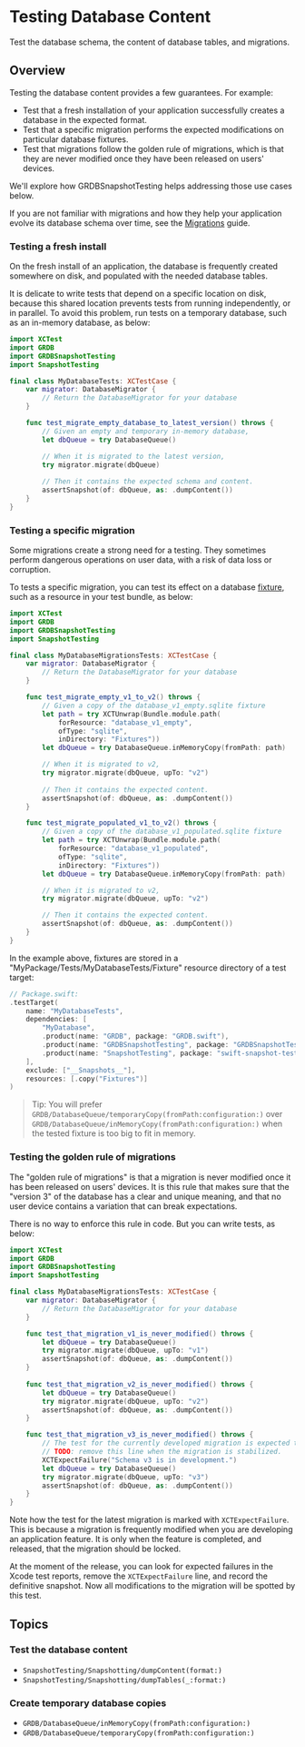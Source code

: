 # Testing Database Content

Test the database schema, the content of database tables, and migrations.

## Overview

Testing the database content provides a few guarantees. For example:

- Test that a fresh installation of your application successfully creates a database in the expected format.
- Test that a specific migration performs the expected modifications on particular database fixtures.
- Test that migrations follow the golden rule of migrations, which is that they are never modified once they have been released on users' devices.

We'll explore how GRDBSnapshotTesting helps addressing those use cases below.

If you are not familiar with migrations and how they help your application evolve its database schema over time, see the [Migrations] guide.

### Testing a fresh install

On the fresh install of an application, the database is frequently created somewhere on disk, and populated with the needed database tables.

It is delicate to write tests that depend on a specific location on disk, because this shared location prevents tests from running independently, or in parallel. To avoid this problem, run tests on a temporary database, such as an in-memory database, as below:       

```swift
import XCTest
import GRDB
import GRDBSnapshotTesting
import SnapshotTesting

final class MyDatabaseTests: XCTestCase {
    var migrator: DatabaseMigrator { 
        // Return the DatabaseMigrator for your database
    }

    func test_migrate_empty_database_to_latest_version() throws {
        // Given an empty and temporary in-memory database,
        let dbQueue = try DatabaseQueue()

        // When it is migrated to the latest version,
        try migrator.migrate(dbQueue)
        
        // Then it contains the expected schema and content.
        assertSnapshot(of: dbQueue, as: .dumpContent())
    }
}
```

### Testing a specific migration

Some migrations create a strong need for a testing. They sometimes perform dangerous operations on user data, with a risk of data loss or corruption.

To tests a specific migration, you can test its effect on a database [fixture](https://en.wikipedia.org/wiki/Test_fixture), such as a resource in your test bundle, as below:

```swift
import XCTest
import GRDB
import GRDBSnapshotTesting
import SnapshotTesting

final class MyDatabaseMigrationsTests: XCTestCase {
    var migrator: DatabaseMigrator { 
        // Return the DatabaseMigrator for your database
    }

    func test_migrate_empty_v1_to_v2() throws {
        // Given a copy of the database_v1_empty.sqlite fixture
        let path = try XCTUnwrap(Bundle.module.path(
            forResource: "database_v1_empty", 
            ofType: "sqlite",
            inDirectory: "Fixtures"))
        let dbQueue = try DatabaseQueue.inMemoryCopy(fromPath: path)

        // When it is migrated to v2,
        try migrator.migrate(dbQueue, upTo: "v2")
        
        // Then it contains the expected content.
        assertSnapshot(of: dbQueue, as: .dumpContent())
    }

    func test_migrate_populated_v1_to_v2() throws {
        // Given a copy of the database_v1_populated.sqlite fixture
        let path = try XCTUnwrap(Bundle.module.path(
            forResource: "database_v1_populated", 
            ofType: "sqlite",
            inDirectory: "Fixtures"))
        let dbQueue = try DatabaseQueue.inMemoryCopy(fromPath: path)

        // When it is migrated to v2,
        try migrator.migrate(dbQueue, upTo: "v2")

        // Then it contains the expected content.
        assertSnapshot(of: dbQueue, as: .dumpContent())
    }
}
```

In the example above, fixtures are stored in a "MyPackage/Tests/MyDatabaseTests/Fixture" resource directory of a test target:

```swift
// Package.swift:
.testTarget(
    name: "MyDatabaseTests",
    dependencies: [
        "MyDatabase",
        .product(name: "GRDB", package: "GRDB.swift"),
        .product(name: "GRDBSnapshotTesting", package: "GRDBSnapshotTesting"),
        .product(name: "SnapshotTesting", package: "swift-snapshot-testing"),
    ],
    exclude: ["__Snapshots__"],
    resources: [.copy("Fixtures")]
)
```

> Tip: You will prefer ``GRDB/DatabaseQueue/temporaryCopy(fromPath:configuration:)`` over ``GRDB/DatabaseQueue/inMemoryCopy(fromPath:configuration:)`` when the tested fixture is too big to fit in memory. 

### Testing the golden rule of migrations

The "golden rule of migrations" is that a migration is never modified once it has been released on users' devices. It is this rule that makes sure that the "version 3" of the database has a clear and unique meaning, and that no user device contains a variation that can break expectations.

There is no way to enforce this rule in code. But you can write tests, as below:

```swift
import XCTest
import GRDB
import GRDBSnapshotTesting
import SnapshotTesting

final class MyDatabaseMigrationsTests: XCTestCase {
    var migrator: DatabaseMigrator { 
        // Return the DatabaseMigrator for your database
    }

    func test_that_migration_v1_is_never_modified() throws {
        let dbQueue = try DatabaseQueue()
        try migrator.migrate(dbQueue, upTo: "v1")
        assertSnapshot(of: dbQueue, as: .dumpContent())
    }
    
    func test_that_migration_v2_is_never_modified() throws {
        let dbQueue = try DatabaseQueue()
        try migrator.migrate(dbQueue, upTo: "v2")
        assertSnapshot(of: dbQueue, as: .dumpContent())
    }

    func test_that_migration_v3_is_never_modified() throws {
        // The test for the currently developed migration is expected to fail.
        // TODO: remove this line when the migration is stabilized.
        XCTExpectFailure("Schema v3 is in development.")
        let dbQueue = try DatabaseQueue()
        try migrator.migrate(dbQueue, upTo: "v3")
        assertSnapshot(of: dbQueue, as: .dumpContent())
    }
}
```

Note how the test for the latest migration is marked with `XCTExpectFailure`. This is because a migration is frequently modified when you are developing an application feature. It is only when the feature is completed, and released, that the migration should be locked.

At the moment of the release, you can look for expected failures in the Xcode test reports, remove the `XCTExpectFailure` line, and record the definitive snapshot. Now all modifications to the migration will be spotted by this test.

## Topics

### Test the database content

- ``SnapshotTesting/Snapshotting/dumpContent(format:)``
- ``SnapshotTesting/Snapshotting/dumpTables(_:format:)``

### Create temporary database copies

- ``GRDB/DatabaseQueue/inMemoryCopy(fromPath:configuration:)``
- ``GRDB/DatabaseQueue/temporaryCopy(fromPath:configuration:)``

[Migrations]: https://swiftpackageindex.com/groue/grdb.swift/documentation/grdb/migrations
